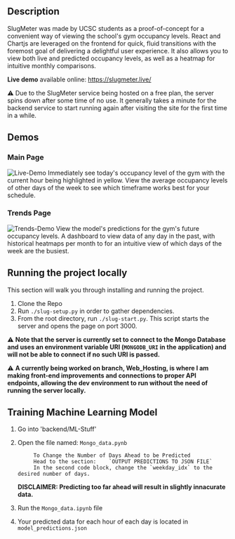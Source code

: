 

## Description

SlugMeter was made by UCSC students as a proof-of-concept for a convenient way of viewing the school's gym occupancy levels. React and Chartjs are leveraged on the frontend for quick, fluid transitions with the foremost goal of delivering a delightful user experience. It also allows you to view both live and predicted occupancy levels, as well as a heatmap for intuitive monthly comparisons.

**Live demo** available online: https://slugmeter.live/

:warning: Due to the SlugMeter service being hosted on a free plan, the server spins down after some time of no use. It generally takes a minute for the backend service to start running again after visiting the site for the first time in a while.

## Demos

### Main Page
![Live-Demo](https://github.com/Shiblumi/SlugMeter/assets/70780517/3833b7c2-e624-4351-9f88-3fa98bd0858e)
Immediately see today's occupancy level of the gym with the current hour being highlighted in yellow. View the average occupancy levels of other days of the week to see which timeframe works best for your schedule.

### Trends Page
![Trends-Demo](https://github.com/Shiblumi/SlugMeter/assets/70780517/96e77437-9397-4181-8de3-131e1bc70884)
View the model's predictions for the gym's future occupancy levels. A dashboard to view data of any day in the past, with historical heatmaps per month to for an intuitive view of which days of the week are the busiest.


## Running the project locally

This section will walk you through installing and running the project.

1. Clone the Repo
2. Run `./slug-setup.py` in order to gather dependencies.
3. From the root directory, run `./slug-start.py`. This script starts the server and opens the page on port 3000.

:warning: **Note that the server is currently set to connect to the Mongo Database and uses an environment variable URI (`MONGODB_URI` in the application) and will not be able to connect if no such URI is passed.**

:warning: **A currently being worked on branch, Web_Hosting, is where I am making front-end improvements and connections to proper API endpoints, allowing the dev environment to run without the need of running the server locally.**

## Training Machine Learning Model
1) Go into 'backend/ML-Stuff' 
2) Open the file named: `Mongo_data.pynb`

            To Change the Number of Days Ahead to be Predicted
            Head to the section:    `OUTPUT PREDICTIONS TO JSON FILE`
            In the second code block, change the `weekday_idx` to the desired number of days. 
    **DISCLAIMER: Predicting too far ahead will result in slightly innacurate data.**
3) Run the `Mongo_data.ipynb` file
4) Your predicted data for each hour of each day is located in `model_predictions.json`

